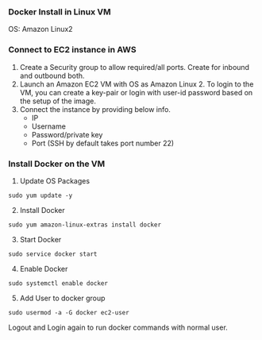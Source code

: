 ### Docker Install in Linux VM

OS: Amazon Linux2

### Connect to EC2 instance in AWS

1. Create a Security group to allow required/all ports. Create for inbound and outbound both.
2. Launch an Amazon EC2 VM with OS as Amazon Linux 2. To login to the VM, you can create a key-pair or login with user-id password based on the setup of the image.
3. Connect the instance by providing below info.
    * IP
    * Username
    * Password/private key
    * Port (SSH by default takes port number 22)

### Install Docker on the VM

1. Update OS Packages

```
sudo yum update -y
```

2. Install Docker

```
sudo yum amazon-linux-extras install docker

```

3. Start Docker

```
sudo service docker start

```

4. Enable Docker

```
sudo systemctl enable docker

```

5. Add User to docker group
```
sudo usermod -a -G docker ec2-user
```

Logout and Login again to run docker commands with normal user.